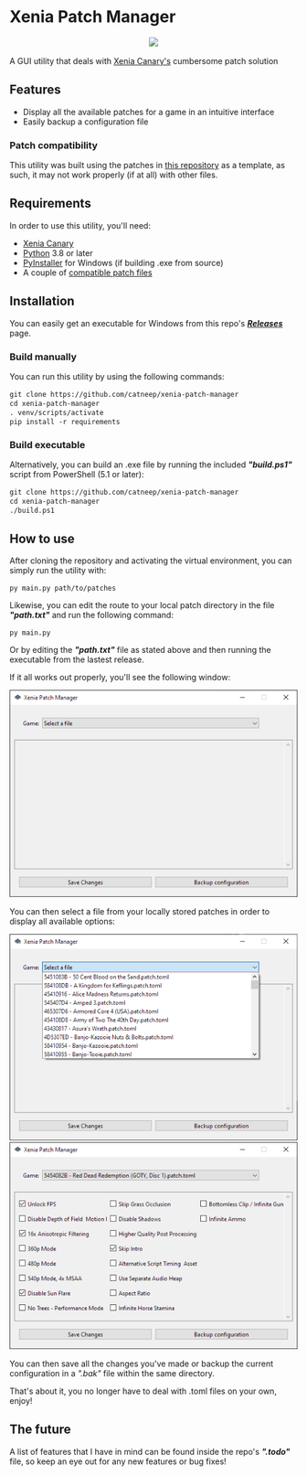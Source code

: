 # Xenia Patch Manager

<p align="center">
  <img src="assets/icon.png" />
</p>

A GUI utility that deals with [Xenia Canary's](https://xenia.jp/) cumbersome patch solution

## Features
- Display all the available patches for a game in an intuitive interface
- Easily backup a configuration file

### Patch compatibility
This utility was built using the patches in [this repository](https://github.com/xenia-canary/game-patches) as a template, as such, it may not work properly (if at all) with other files.

## Requirements
In order to use this utility, you'll need:
- [Xenia Canary](https://github.com/xenia-canary/xenia-canary)
- [Python](https://www.python.org/) 3.8 or later
- [PyInstaller](https://pyinstaller.org/en/stable/) for Windows (if building .exe from source)
- A couple of [compatible patch files](https://github.com/xenia-canary/game-patches)

## Installation
You can easily get an executable for Windows from this repo's [***Releases***](https://github.com/catneep/xenia-patch-manager/releases) page.

### Build manually
You can run this utility by using the following commands:

    git clone https://github.com/catneep/xenia-patch-manager
    cd xenia-patch-manager
    . venv/scripts/activate
    pip install -r requirements

### Build executable
Alternatively, you can build an .exe file by running the included ***"build.ps1"*** script from PowerShell (5.1 or later):

    git clone https://github.com/catneep/xenia-patch-manager
    cd xenia-patch-manager
    ./build.ps1

## How to use
After cloning the repository and activating the virtual environment, you can simply run the utility with:

    py main.py path/to/patches

Likewise, you can edit the route to your local patch directory in the file ***"path.txt"*** and run the following command:

    py main.py

Or by editing the ***"path.txt"*** file as stated above and then running the executable from the lastest release.

If it all works out properly, you'll see the following window:

![Main window](assets/main-view.png)

You can then select a file from your locally stored patches in order to display all available options:

![Game selection](assets/game-select.png)
![Game options](assets/game-view.png)

You can then save all the changes you've made or backup the current configuration in a *".bak"* file within the same directory.

That's about it, you no longer have to deal with .toml files on your own, enjoy!

## The future
A list of features that I have in mind can be found inside the repo's ***".todo"*** file, so keep an eye out for any new features or bug fixes!